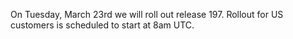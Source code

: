 
On Tuesday, March 23rd we will roll out release 197. Rollout for US customers is scheduled to start at 8am UTC.

